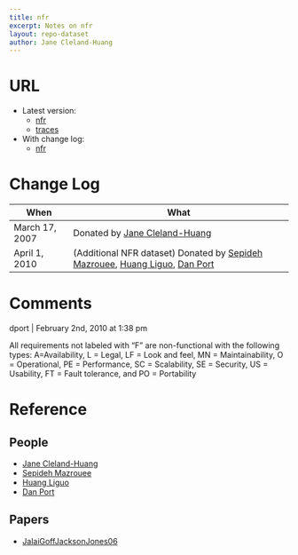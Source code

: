 ```yaml
---
title: nfr
excerpt: Notes on nfr
layout: repo-dataset
author: Jane Cleland-Huang
---
```



# URL

  * Latest version:
    * [nfr](https://terapromise.csc.ncsu.edu/repo/requirements/nfr/nfr.arff)
    * [traces](https://terapromise.csc.ncsu.edu/repo/requirements/nfr/P(1-10)_NFR_FR_trace)
  * With change log:
    * [nfr](https://terapromise.csc.ncsu.edu/repo/requirements/nfr/)

# Change Log

When | What
---- | ----
March 17, 2007 | Donated by [Jane Cleland-Huang](/repo/people/data-donors/promise3.html)
April 1, 2010 | (Additional NFR dataset) Donated by [Sepideh Mazrouee](/repo/people/data-donors/promise3.html), [Huang Liguo](/repo/people/data-donors/promise3.html), [Dan Port](/repo/people/data-donors/promise3.html)

# Comments

dport | February 2nd, 2010 at 1:38 pm

All requirements not labeled with “F” are non-functional with the following types:
A=Availability, L = Legal, LF = Look and feel, MN = Maintainability, O = Operational, PE = Performance, SC = Scalability, SE = Security, US = Usability, FT = Fault tolerance, and PO = Portability

# Reference

## People

 * [Jane Cleland-Huang](/repo/people)
 * [Sepideh Mazrouee](/repo/people)
 * [Huang Liguo](/repo/people)
 * [Dan Port](/repo/people)

## Papers

 * [JalaiGoffJacksonJones06](/repo/people)
